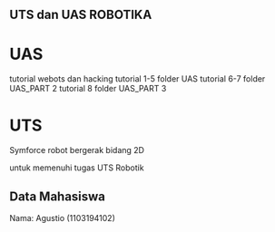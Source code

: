 ##  UTS dan UAS ROBOTIKA 

# UAS
tutorial webots dan hacking 
tutorial 1-5 folder UAS
tutorial 6-7 folder UAS_PART 2
tutorial 8 folder UAS_PART 3


# UTS
Symforce robot bergerak bidang 2D

untuk memenuhi tugas UTS Robotik 

## Data Mahasiswa
Nama: Agustio (1103194102)
